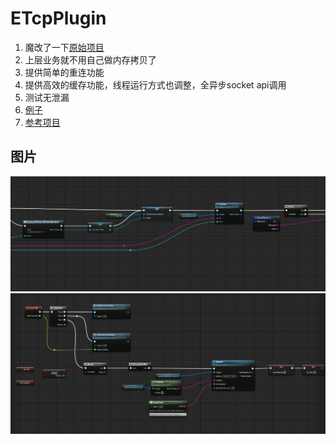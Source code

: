 # ETcpPlugin
 
1. 魔改了一下[原始项目](https://github.com/CodeSpartan/UE4TcpSocketPlugin)
2. 上层业务就不用自己做内存拷贝了
3. 提供简单的重连功能
4. 提供高效的缓存功能，线程运行方式也调整，全异步socket api调用
5. 测试无泄漏
6. [例子](https://github.com/DAN-AND-DNA/ETcpPlugin/blob/main/Source/ETcpPlugin/Private/ETcpConnection.cpp)
7. [参考项目](https://github.com/DAN-AND-DNA/TopDownSoulsLike)

## 图片
![connect](/imgs/connect.png)
![request](/imgs/request.png)
